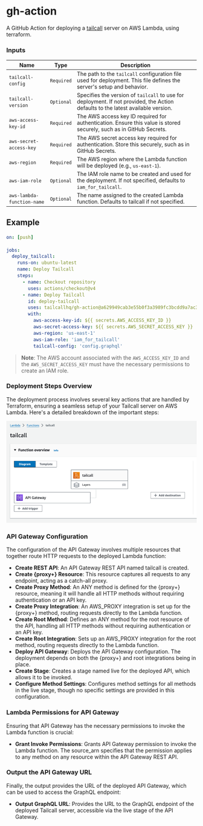 # gh-action

A GitHub Action for deploying a [tailcall](https://tailcall.run) server on AWS Lambda, using terraform.

### Inputs

| Name                       | Type       | Description                                                                                                                    |
|----------------------------|------------|--------------------------------------------------------------------------------------------------------------------------------|
| `tailcall-config`          | `Required` | The path to the `tailcall` configuration file used for deployment. This file defines the server's setup and behavior.            |
| `tailcall-version`         | `Optional` | Specifies the version of `tailcall` to use for deployment. If not provided, the Action defaults to the latest available version. |
| `aws-access-key-id`        | `Required` | The AWS access key ID required for authentication. Ensure this value is stored securely, such as in GitHub Secrets.            |
| `aws-secret-access-key`    | `Required` | The AWS secret access key required for authentication. Store this securely, such as in GitHub Secrets.                         |
| `aws-region`               | `Required` | The AWS region where the Lambda function will be deployed (e.g., `us-east-1`).                                                   |
| `aws-iam-role`             | `Optional` | The IAM role name to be created and used for the deployment. If not specified, defaults to `iam_for_tailcall`.                   |
| `aws-lambda-function-name` | `Optional` | The name assigned to the created Lambda function. Defaults to tailcall if not specified.                                       |

## Example

```yaml
on: [push]

jobs:
  deploy_tailcall:
    runs-on: ubuntu-latest
    name: Deploy Tailcall
    steps:
      - name: Checkout repository
        uses: actions/checkout@v4
      - name: Deploy Tailcall
        id: deploy-tailcall
        uses: tailcallhq/gh-action@a629949cab3e55b0f3a3989fc3bcdd9a7ac3a482
        with:
          aws-access-key-id: ${{ secrets.AWS_ACCESS_KEY_ID }}
          aws-secret-access-key: ${{ secrets.AWS_SECRET_ACCESS_KEY }}
          aws-region: 'us-east-1'
          aws-iam-role: 'iam_for_tailcall'
          tailcall-config: 'config.graphql'
```

> **Note**: The AWS account associated with the `AWS_ACCESS_KEY_ID` and the `AWS_SECRET_ACCESS_KEY` must have the necessary permissions to create an IAM role.

### Deployment Steps Overview

The deployment process involves several key actions that are handled by Terraform, ensuring a seamless setup of your Tailcall server on AWS Lambda. Here's a detailed breakdown of the important steps:

![img.png](img.png)

### API Gateway Configuration

The configuration of the API Gateway involves multiple resources that together route HTTP requests to the deployed Lambda function:

- **Create REST API**: An API Gateway REST API named tailcall is created.
- **Create {proxy+} Resource**: This resource captures all requests to any endpoint, acting as a catch-all proxy.
- **Create Proxy Method**: An ANY method is defined for the {proxy+} resource, meaning it will handle all HTTP methods without requiring authentication or an API key.
- **Create Proxy Integration**: An AWS_PROXY integration is set up for the {proxy+} method, routing requests directly to the Lambda function.
- **Create Root Method**: Defines an ANY method for the root resource of the API, handling all HTTP methods without requiring authentication or an API key.
- **Create Root Integration**: Sets up an AWS_PROXY integration for the root method, routing requests directly to the Lambda function.
- **Deploy API Gateway**: Deploys the API Gateway configuration. The deployment depends on both the {proxy+} and root integrations being in place.
- **Create Stage**: Creates a stage named live for the deployed API, which allows it to be invoked.
- **Configure Method Settings**: Configures method settings for all methods in the live stage, though no specific settings are provided in this configuration.

### Lambda Permissions for API Gateway

Ensuring that API Gateway has the necessary permissions to invoke the Lambda function is crucial:

- **Grant Invoke Permissions**: Grants API Gateway permission to invoke the Lambda function. The source_arn specifies that the permission applies to any method on any resource within the API Gateway REST API.

### Output the API Gateway URL

Finally, the output provides the URL of the deployed API Gateway, which can be used to access the GraphQL endpoint:

- **Output GraphQL URL**: Provides the URL to the GraphQL endpoint of the deployed Tailcall server, accessible via the live stage of the API Gateway.